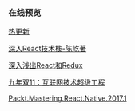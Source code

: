 ### 在线预览
 [热更新][hotpush]

 [深入React技术栈-陈屹著][react-c]

 [深入浅出React和Redux][react-redux]

 [九年双11：互联网技术超级工程][taobao]
 
 [Packt.Mastering.React.Native.2017.1][Packt]
 
 [Packt]:https://trusttheboy.github.io/old-driver-collection/FileDoc/Packt.Mastering.React.Native.2017.1.pdf
 [taobao]:https://trusttheboy.github.io/old-driver-collection/FileDoc/《九年双11：互联网技术超级工程》.pdf
 [hotpush]:https://trusttheboy.github.io/old-driver-collection/FileDoc/%E7%83%AD%E6%9B%B4%E6%96%B0.pdf
 [react-redux]:https://trusttheboy.github.io/old-driver-collection/FileDoc/%E6%B7%B1%E5%85%A5%E6%B5%85%E5%87%BAReact%E5%92%8CRedux.pdf
 [react-c]:https://trusttheboy.github.io/old-driver-collection/FileDoc/%E6%B7%B1%E5%85%A5REACT%E6%8A%80%E6%9C%AF%E6%A0%88%252B%E9%99%88%E5%B1%B9%E8%91%97.pdf